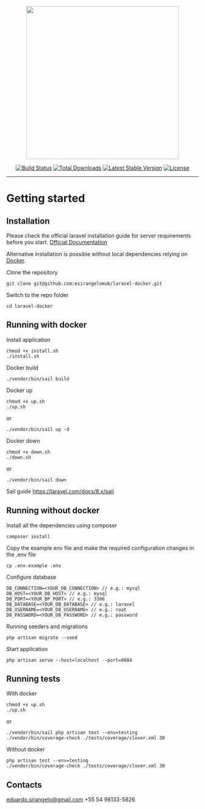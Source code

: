 <p align="center"><a href="https://laravel.com" target="_blank"><img src="https://raw.githubusercontent.com/laravel/art/master/logo-lockup/5%20SVG/2%20CMYK/1%20Full%20Color/laravel-logolockup-cmyk-red.svg" width="400"></a></p>

<p align="center">
<a href="https://travis-ci.org/laravel/framework"><img src="https://travis-ci.org/laravel/framework.svg" alt="Build Status"></a>
<a href="https://packagist.org/packages/laravel/framework"><img src="https://img.shields.io/packagist/dt/laravel/framework" alt="Total Downloads"></a>
<a href="https://packagist.org/packages/laravel/framework"><img src="https://img.shields.io/packagist/v/laravel/framework" alt="Latest Stable Version"></a>
<a href="https://packagist.org/packages/laravel/framework"><img src="https://img.shields.io/packagist/l/laravel/framework" alt="License"></a>
</p>

----------

# Getting started

## Installation

Please check the official laravel installation guide for server requirements before you start. [Official Documentation](https://laravel.com/docs/8.x)

Alternative installation is possible without local dependencies relying on [Docker](#docker).

Clone the repository

    git clone git@github.com:esirangelomub/laravel-docker.git

Switch to the repo folder

    cd laravel-docker

## Running with docker

Install application

    chmod +x install.sh
    ./install.sh

Docker build

    ./vendor/bin/sail build

Docker up

    chmod +x up.sh
    ./up.sh

or

    ./vendor/bin/sail up -d

Docker down

    chmod +x down.sh
    ./down.sh

or

    ./vendor/bin/sail down

Sail guide https://laravel.com/docs/8.x/sail

## Running without docker

Install all the dependencies using composer

    composer install

Copy the example env file and make the required configuration changes in the .env file

    cp .env.example .env

Configure database

    DB_CONNECTION=<YOUR_DB_CONNECTION> // e.g.: mysql 
    DB_HOST=<YOUR_DB_HOST> // e.g.: mysql
    DB_PORT=<YOUR_BP_PORT> // e.g.: 3306
    DB_DATABASE=<YOUR_DB_DATABASE> // e.g.: laravel
    DB_USERNAME=<YOUR_DB_USERNAME> // e.g.: root
    DB_PASSWORD=<YOUR_DB_PASSWORD> // e.g.: password

Running seeders and migrations

    php artisan migrate --seed

Start application

    php artisan serve --host=localhost --port=8084

## Running tests

With docker

    chmod +x up.sh
    ./up.sh

or

    ./vendor/bin/sail php artisan test --env=testing
    ./vendor/bin/coverage-check ./tests/coverage/clover.xml 30

Without docker

    php artisan test --env=testing
    ./vendor/bin/coverage-check ./tests/coverage/clover.xml 30

## Contacts

eduardo.sirangelo@gmail.com
+55 54 98133-5826
